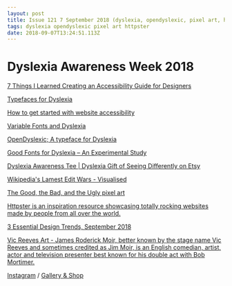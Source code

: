```yaml
---
layout: post
title: Issue 121 7 September 2018 (dyslexia, opendyslexic, pixel art, httpster)
tags: dyslexia opendyslexic pixel art httpster
date: 2018-09-07T13:24:51.113Z
---
```

# Dyslexia Awareness Week 2018

<a href="https://blog.prototypr.io/7-things-i-learned-creating-an-accessibility-guide-for-designers-4715af78f68a" target="_blank" title="7 Things I Learned Creating an Accessibility Guide for Designers" alt="7 Things I Learned Creating an Accessibility Guide for Designers">7 Things I Learned Creating an Accessibility Guide for Designers</a>

<a href="http://adrianroselli.com/2015/03/typefaces-for-dyslexia.html" target="_blank" title="Typefaces for Dyslexia" alt="Typefaces for Dyslexia">Typefaces for Dyslexia</a>

<a href="https://medium.freecodecamp.org/4-principles-for-getting-started-with-website-accessibility-4e85f75730b" target="_blank" title="How to get started with website accessibility" alt="How to get started with website accessibility">How to get started with website accessibility</a>

<a href="http://adrianroselli.com/2018/08/variable-fonts-and-dyslexia.html" target="_blank" title="Variable Fonts and Dyslexia" alt="Variable Fonts and Dyslexia">Variable Fonts and Dyslexia</a>

<a href="https://www.opendyslexic.org/" target="_blank" title="OpenDyslexic; A typeface for Dyslexia" alt="OpenDyslexic; A typeface for Dyslexia">OpenDyslexic; A typeface for Dyslexia</a>

<a href="https://blog.dyslexia.com/good-fonts-for-dyslexia-an-experimental-study/" title="Good Fonts for Dyslexia – An Experimental Study" target="_blank" alt="Good Fonts for Dyslexia – An Experimental Study">Good Fonts for Dyslexia – An Experimental Study</a>

<a href="https://www.etsy.com/uk/listing/583181703/dyslexia-awareness-tee-dyslexia-gift-of?ga_order=most_relevant&ga_search_type=all&ga_view_type=gallery&ga_search_query=dyslexia%20awareness&ref=sr_gallery-1-8&more_colors=1" title=">Dyslexia Awareness Tee" alt=">Dyslexia Awareness Tee" target="_blank">Dyslexia Awareness Tee | Dyslexia Gift of Seeing Differently on Etsy</a>

<a href="https://informationisbeautiful.net/visualizations/wikipedia-lamest-edit-wars/" title="Wikipedia's Lamest Edit Wars - Visualised" alt="Wikipedia's Lamest Edit Wars - Visualised">Wikipedia's Lamest Edit Wars - Visualised</a>

<a href="https://www.behance.net/gallery/28057451/The-Good-the-Bad-and-the-Ugly-pixel-art" title="The Good, the Bad, and the Ugly pixel art" alt="The Good, the Bad, and the Ugly pixel art">The Good, the Bad, and the Ugly pixel art</a>

<a href="https://httpster.net/2018/sep/" title="Httpster" alt="Httpster">Httpster is an inspiration resource showcasing totally rocking websites made by people from all over the world.
</a>

<a href="https://www.webdesignerdepot.com/2018/08/design-trends-sept-2018/" title="3 Essential Design Trends, September 2018 " target="_blank" alt="3 Essential Design Trends, September 2018 ">3 Essential Design Trends, September 2018 </a>

<a href="https://www.instagram.com/jamesmoir12/" target="_blank" title="Vic Reeves Art" alt="Vic Reeves Art">Vic Reeves Art - James Roderick Moir, better known by the stage name Vic Reeves and sometimes credited as Jim Moir, is an English comedian, artist, actor and television presenter best known for his double act with Bob Mortimer.</a>

<a href="https://www.instagram.com/jamesmoir12/" target="_blank" title="Instagram" alt="Instagram">Instagram</a> / <a href="https://vicreeves.tv/" title="Gallery & Shop" alt="Gallery & Shop">Gallery & Shop</a>